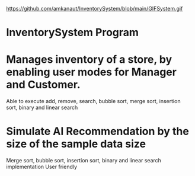 https://github.com/amkanaut/InventorySystem/blob/main/GIFSystem.gif
# InventorySystem Program
# Manages inventory of a store, by enabling user modes for Manager and Customer. 
 Able to execute add, remove, search, bubble sort, merge sort, insertion sort, binary and linear search
# Simulate AI Recommendation by the size of the sample data size
 Merge sort, bubble sort, insertion sort, binary and linear search implementation
 User friendly
